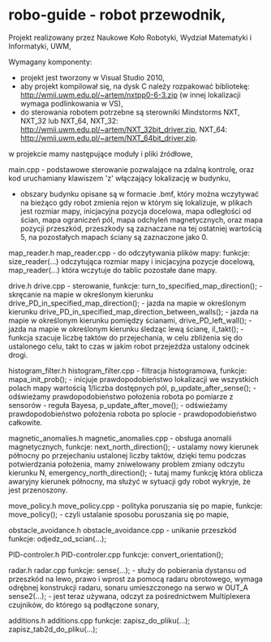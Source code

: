 robo-guide - robot przewodnik,
==========
Projekt realizowany przez Naukowe Koło Robotyki, Wydział Matematyki i Informatyki, UWM,

Wymagany komponenty:
- projekt jest tworzony w Visual Studio 2010,
- aby projekt kompilował się, na dysk C należy rozpakować bibliotekę:
http://wmii.uwm.edu.pl/~artem/nxtpp0-6-3.zip (w innej lokalizacji wymaga podlinkowania w VS),
- do sterowania robotem potrzebne są sterowniki Mindstorms NXT, NXT_32 lub NXT_64,
NXT_32:  http://wmii.uwm.edu.pl/~artem/NXT_32bit_driver.zip,
NXT_64:  http://wmii.uwm.edu.pl/~artem/NXT_64bit_driver.zip.

w projekcie mamy następujące moduły i pliki źródłowe,

main.cpp - podstawowe sterowanie pozwalające na zdalną kontrolę, oraz kod uruchamiany klawiszem 'z' włączający lokalizację w budynku,
- obszary budynku opisane są w formacie .bmf, który można wczytywać na bieżąco gdy robot zmienia rejon w którym się lokalizuje,
w plikach jest rozmiar mapy, inicjacyjna pozycja docelowa, mapa odległości od ścian, mapa ograniczeń pól, mapa odchyleń magnetycznych, oraz mapa pozycji przeszkód,
przeszkody są zaznaczane na tej ostatniej wartością 5,  na pozostałych mapach ściany są zaznaczone jako 0.

map_reader.h map_reader.cpp - do odczytywania plików mapy:
funkcje:
size_reader(...) odczytująca rozmiar mapy i inicjacyjna pozycje docelową,
map_reader(...) która wczytuje do tablic pozostałe dane mapy.

drive.h drive.cpp - sterowanie,
funkcje:
turn_to_specified_map_direction(); - skręcanie na mapie w określonym kierunku
drive_PD_in_specified_map_direction(); - jazda na mapie w określonym kierunku
drive_PD_in_specified_map_direction_between_walls(); - jazda na mapie w określonym kierunku pomiędzy ścianami,
drive_PD_left_wall(); - jazda na mapie w określonym kierunku śledząc lewą ścianę,
il_takt(); - funkcja szacuje liczbę taktów do przejechania, w celu zbliżenia się do ustalonego celu,
takt to czas w jakim robot przejeżdża ustalony odcinek drogi.

histogram_filter.h  histogram_filter.cpp - filtracja histogramowa,
funkcje:
mapa_init_prob(); - inicjuje prawdopodobieństwo lokalizacji we wszystkich polach mapy wartością 1/liczba dostępnych pól,
p_update_after_sense(); - odświeżamy prawdopodobieństwo położenia robota po pomiarze z sensorów - reguła Bayesa,
p_update_after_move(); - odświeżamy prawdopodobieństwo położenia robota po splocie - prawdopodobieństwo całkowite.

magnetic_anomalies.h  magnetic_anomalies.cpp - obsługa anomalii magnetycznych,
funkcje:
next_north_direction(); - ustalamy nowy kierunek północny po przejechaniu ustalonej liczby taktów, dzięki temu podczas potwierdzania położenia, mamy zniwelowany problem zmiany odczytu kierunku N,
emergency_north_direction(); - tutaj mamy funkcję która oblicza awaryjny kierunek północny, ma służyć w sytuacji gdy robot wykryje, że jest przenoszony.

move_policy.h move_policy.cpp - polityka poruszania się po mapie,
funkcje:
move_policy(); - czyli ustalanie sposobu poruszania się po mapie,

obstacle_avoidance.h obstacle_avoidance.cpp - unikanie przeszkód
funkcje:
odjedz_od_scian(...);

PID-controler.h PID-controler.cpp
funkcje:
convert_orientation();

radar.h radar.cpp
funkcje:
sense(...); - służy do pobierania dystansu od przeszkód na lewo, prawo i wprost za pomocą radaru obrotowego, wymaga odrębnej konstrukcji radaru, sonaru umieszczonego na serwo w OUT_A
sense2(...); - jest teraz używana, odczyt za pośrednictwem Multiplexera czujników, do którego są podłączone sonary,

additions.h additions.cpp
funkcje:
zapisz_do_pliku(...);
zapisz_tab2d_do_pliku(...);
